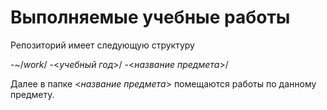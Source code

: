 # **Выполняемые учебные работы**

Репозиторий имеет следующую структуру

-~/*work*/
 -<*учебный год*>/
  -<*название предмета*>/


Далее в папке <*название предмета*> помещаются работы по данному предмету.
